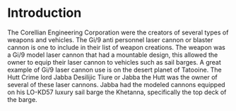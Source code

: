 # Introduction

The Corellian Engineering Corporation were the creators of several types of weapons and vehicles.
The Gi/9 anti personnel laser cannon or blaster cannon is one to include in their list of weapon creations.
The weapon was a Gi/9 model laser cannon that had a mountable design, this allowed the owner to equip their laser cannon to vehicles such as sail barges.
A great example of Gi/9 laser cannon use is on the desert planet of Tatooine.
The Hutt Crime lord Jabba Desilijic Tiure or Jabba the Hutt was the owner of several of these laser cannons.
Jabba had the modeled cannons equipped on his LO-KD57 luxury sail barge the Khetanna, specifically the top deck of the barge.
